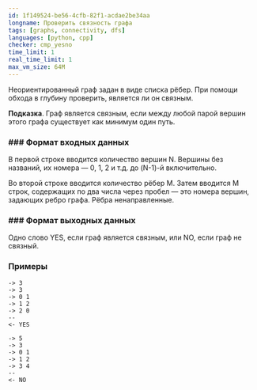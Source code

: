```yaml
---
id: 1f149524-be56-4cfb-82f1-acdae2be34aa
longname: Проверить связность графа
tags: [graphs, connectivity, dfs]
languages: [python, cpp]
checker: cmp_yesno
time_limit: 1
real_time_limit: 1
max_vm_size: 64M
---
```


Неориентированный граф задан в виде списка рёбер. При помощи обхода в глубину проверить, являетcя ли он связным.

**Подказка**. Граф является связным, если между любой парой вершин этого графа существует как минимум один путь.


### ### Формат входных данных

В первой строке вводится количество вершин N. Вершины без названий, их номера — 0, 1, 2 и т.д. до (N-1)-й включительно.

Во второй строке вводится количество рёбер M. Затем вводится M строк, содержащих по два числа через пробел — это номера вершин, задающих ребро графа. Рёбра ненаправленные.

### ### Формат выходных данных


Одно слово YES, если граф является связным, или NO, если граф не связный.

### Примеры

```
-> 3
-> 3
-> 0 1
-> 1 2
-> 2 0
--
<- YES
```

```
-> 5
-> 3
-> 0 1
-> 1 2
-> 3 4
--
<- NO
```
